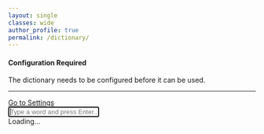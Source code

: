 ```yaml
---
layout: single
classes: wide
author_profile: true
permalink: /dictionary/
---
```


<script src="https://cdn.jsdelivr.net/npm/marked/marked.min.js"></script>

<div class="container mt-5">
    <div id="configError" class="row justify-content-center hidden">
        <div class="col-12">
            <div class="alert alert-warning text-center" role="alert">
                <h4 class="alert-heading mb-3">Configuration Required</h4>
                <p>The dictionary needs to be configured before it can be used.</p>
                <hr>
                <a href="settings.html" class="btn btn-warning">Go to Settings</a>
            </div>
        </div>
    </div>
    <div id="searchContainer" class="row justify-content-center">
        <div class="col-12">
            <input type="text" id="searchInput" class="form-control form-control-lg"
                placeholder="Type a word and press Enter..." autocomplete="off" autofocus>
        </div>
    </div>
    <div id="responseContainer" class="row justify-content-center hidden">
        <div class="col-12">
            <div id="responseBox" class="response-box">
                <div id="spinner" class="spinner hidden">
                    <div class="spinner-border text-primary" role="status">
                        <span class="visually-hidden">Loading...</span>
                    </div>
                </div>
                <div id="responseText"></div>
            </div>
        </div>
    </div>
</div>

<script src="{{ '/assets/js/dictionary.js' | relative_url }}"></script>